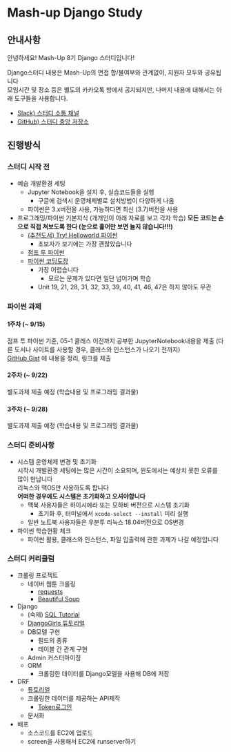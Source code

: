 # Mash-up Django Study

## 안내사항

안녕하세요! Mash-Up 8기 Django 스터디입니다!

Django스터디 내용은 Mash-Up의 면접 합/불여부와 관계없이, 지원자 모두와 공유됩니다  
모임시간 및 장소 등은 별도의 카카오톡 방에서 공지되지만, 나머지 내용에 대해서는 아래 도구들을 사용합니다.

- [Slack) 스터디 소통 채널](mashup-django.slack.com)
- [GitHub) 스터디 중앙 저장소](https://github.com/mash-up-kr/8th-DjangoStudy)



## 진행방식

### 스터디 시작 전

- 예습 개발환경 세팅
  - Jupyter Notebook을 설치 후, 실습코드들을 실행
    - 구글에 검색시 운영체제별로 설치방법이 다양하게 나옴
  - 파이썬은 3.x버전을 사용, 가능하다면 최신 (3.7)버전을 사용
- 프로그래밍/파이썬 기본지식 (개개인이 아래 자료를 보고 각자 학습)
  **모든 코드는 손으로 직접 쳐보도록 한다 (눈으로 훑어만 보면 늘지 않습니다!!!)**
  - [(추천도서) Try! Helloworld 파이썬](http://www.kyobobook.co.kr/product/detailViewKor.laf?ejkGb=KOR&mallGb=KOR&barcode=9791160501063&orderClick=LAG&Kc=)
    - 초보자가 보기에는 가장 괜찮았습니다
  - [점프 투 파이썬](https://wikidocs.net/book/1)
  - [파이썬 코딩도장](https://dojang.io/course/view.php?id=7)
    - 가장 어렵습니다
      - 모르는 문제가 있다면 일단 넘어가며 학습
    - Unit 19, 21, 28, 31, 32, 33, 39, 40, 41, 46, 47은 하지 않아도 무관



### 파이썬 과제

#### 1주차 (~ 9/15)

점프 투 파이썬 기준, 05-1 클래스 이전까지 공부한 JupyterNotebook내용을 제출
(다른 도서나 사이트를 사용할 경우, 클래스와 인스턴스가 나오기 전까지)  
[GitHub Gist](https://gist.github.com/) 에 내용을 정리, 링크를 제출

#### 2주차 (~ 9/22)

별도과제 제출 예정 (학습내용 및 프로그래밍 결과물)

#### 3주차 (~ 9/28)

별도과제 제출 예정 (학습내용 및 프로그래밍 결과물)



### 스터디 준비사항

- 시스템 운영체제 변경 및 초기화  
  시작시 개발환경 세팅에는 많은 시간이 소요되며, 윈도에서는 예상치 못한 오류를 많이 만납니다  
  리눅스와 맥OS만 사용하도록 합니다  
  **어떠한 경우에도 시스템은 초기화하고 오셔야합니다**  
  - 맥북 사용자들은 하이시에라 또는 모하비 버전으로 시스템 초기화
    - 초기화 후, 터미널에서 `xcode-select --install` 미리 실행
  - 일반 노트북 사용자들은 우분투 리눅스 18.04버전으로 OS변경
- 파이썬 학습현황 체크
  - 파이썬 활용, 클래스와 인스턴스, 파일 입출력에 관한 과제가 나갈 예정입니다



### 스터디 커리큘럼

- 크롤링 프로젝트
  - 네이버 웹툰 크롤링
    - [requests](https://2.python-requests.org/en/master/)
    - [Beautiful Soup](https://www.crummy.com/software/BeautifulSoup/bs4/doc/)
- Django
  - (숙제) [SQL Tutorial](https://www.w3schools.com/sql/)
  - [DjangoGirls 튜토리얼](https://tutorial.djangogirls.org/ko/)
  - DB모델 구현
    - 필드의 종류
    - 테이블 간 관계 구현
  - Admin 커스터마이징
  - ORM
    - 크롤링한 데이터를 Django모델을 사용해 DB에 저장
- DRF
  - [튜토리얼](https://www.django-rest-framework.org/tutorial/quickstart/)
  - 크롤링한 데이터를 제공하는 API제작
    - [Token로그인](https://www.django-rest-framework.org/api-guide/authentication/#tokenauthentication)
  - 문서화
- 배포
  - 소스코드를 EC2에 업로드
  - screen을 사용해서 EC2에 runserver하기

